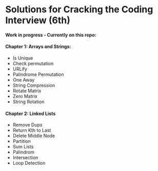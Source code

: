 # Solutions for Cracking the Coding Interview (6th)
#### Work in progress - Currently on this repo:

#### Chapter 1: Arrays and Strings:
- Is Unique
- Check permutation
- URLify
- Palindrome Permutation
- One Away
- String Compression
- Rotate Matrix
- Zero Matrix
- String Rotation

#### Chapter 2: Linked Lists
- Remove Dups
- Return Kth to Last
- Delete Middle Node
- Partition
- Sum Lists
- Palindrom
- Intersection
- Loop Detection

